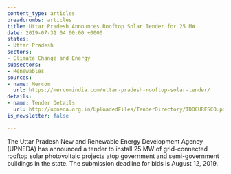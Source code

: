 ```yaml
---
content_type: articles
breadcrumbs: articles
title: Uttar Pradesh Announces Rooftop Solar Tender for 25 MW
date: 2019-07-31 04:00:00 +0000
states:
- Uttar Pradesh
sectors:
- Climate Change and Energy
subsectors:
- Renewables
sources:
- name: Mercom
  url: https://mercomindia.com/uttar-pradesh-rooftop-solar-tender/
details:
- name: Tender Details
  url: http://upneda.org.in/UploadedFiles/TenderDirectory/TDOCURESCO.pdf
is_newsletter: false

---
```

The Uttar Pradesh New and Renewable Energy Development Agency (UPNEDA) has announced a tender to install 25 MW of grid-connected rooftop solar photovoltaic projects atop government and semi-government buildings in the state. The submission deadline for bids is August 12, 2019.
